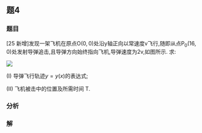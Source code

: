 ## 题4
### 题目
[25 新增]发现一架飞机在原点$\mathrm{O}( {0,0})$处沿$\mathrm{y}$轴正向以常速度$\mathrm{v}$飞行,随即从点${\mathrm{P}}_{0}( {{16},0})$处发射导弹追击,且导弹方向始终指向飞机,导弹速度为$2\mathrm{v}$,如图所示. 求:

![](https://img.hwenyi.tech/202410252242677.webp)

(I) 导弹飞行轨迹$y = y( x)$的表达式;

(II) 飞机被击中的位置及所需时间 T.
### 分析

### 解